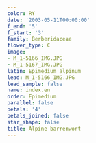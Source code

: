 ```yaml
---
color: RY
date: '2003-05-11T00:00:00'
f_end: '5'
f_start: '3'
family: Berberidaceae
flower_type: C
image:
- M_1-5166_IMG.JPG
- M_1-5167_IMG.JPG
latin: Epimedium alpinum
lead: M_1-5166_IMG.JPG
lead_sample: false
name: index.en
order: Epimedium
parallel: false
petals: '4'
petals_joined: false
star_shape: false
title: Alpine barrenwort
---
```

